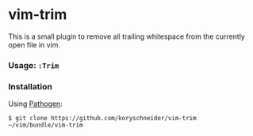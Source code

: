 # vim-trim

This is a small plugin to remove all trailing whitespace from the currently open
file in vim.

### Usage: `:Trim`

### Installation

Using [Pathogen]():

`$ git clone https://github.com/koryschneider/vim-trim
~/vim/bundle/vim-trim`
